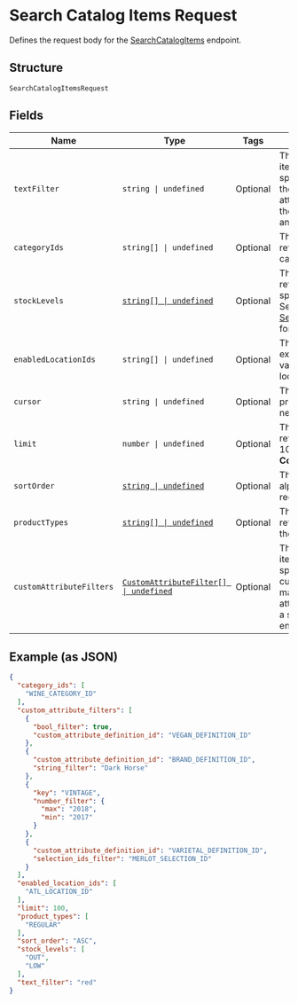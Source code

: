 
# Search Catalog Items Request

Defines the request body for the [SearchCatalogItems](/doc/api/catalog.md#search-catalog-items) endpoint.

## Structure

`SearchCatalogItemsRequest`

## Fields

| Name | Type | Tags | Description |
|  --- | --- | --- | --- |
| `textFilter` | `string \| undefined` | Optional | The text filter expression to return items or item variations containing specified text in<br>the `name`, `description`, or `abbreviation` attribute value of an item, or in<br>the `name`, `sku`, or `upc` attribute value of an item variation. |
| `categoryIds` | `string[] \| undefined` | Optional | The category id query expression to return items containing the specified category IDs. |
| `stockLevels` | [`string[] \| undefined`](/doc/models/search-catalog-items-request-stock-level.md) | Optional | The stock-level query expression to return item variations with the specified stock levels.<br>See [SearchCatalogItemsRequestStockLevel](#type-searchcatalogitemsrequeststocklevel) for possible values |
| `enabledLocationIds` | `string[] \| undefined` | Optional | The enabled-location query expression to return items and item variations having specified enabled locations. |
| `cursor` | `string \| undefined` | Optional | The pagination token, returned in the previous response, used to fetch the next batch of pending results. |
| `limit` | `number \| undefined` | Optional | The maximum number of results to return per page. The default value is 100.<br>**Constraints**: `<= 100` |
| `sortOrder` | [`string \| undefined`](/doc/models/sort-order.md) | Optional | The order (e.g., chronological or alphabetical) in which results from a request are returned. |
| `productTypes` | [`string[] \| undefined`](/doc/models/catalog-item-product-type.md) | Optional | The product types query expression to return items or item variations having the specified product types. |
| `customAttributeFilters` | [`CustomAttributeFilter[] \| undefined`](/doc/models/custom-attribute-filter.md) | Optional | The customer-attribute filter to return items or item variations matching the specified<br>custom attribute expressions. A maximum number of 10 custom attribute expressions are supported in<br>a single call to the [SearchCatalogItems](/doc/api/catalog.md#search-catalog-items) endpoint. |

## Example (as JSON)

```json
{
  "category_ids": [
    "WINE_CATEGORY_ID"
  ],
  "custom_attribute_filters": [
    {
      "bool_filter": true,
      "custom_attribute_definition_id": "VEGAN_DEFINITION_ID"
    },
    {
      "custom_attribute_definition_id": "BRAND_DEFINITION_ID",
      "string_filter": "Dark Horse"
    },
    {
      "key": "VINTAGE",
      "number_filter": {
        "max": "2018",
        "min": "2017"
      }
    },
    {
      "custom_attribute_definition_id": "VARIETAL_DEFINITION_ID",
      "selection_ids_filter": "MERLOT_SELECTION_ID"
    }
  ],
  "enabled_location_ids": [
    "ATL_LOCATION_ID"
  ],
  "limit": 100,
  "product_types": [
    "REGULAR"
  ],
  "sort_order": "ASC",
  "stock_levels": [
    "OUT",
    "LOW"
  ],
  "text_filter": "red"
}
```

